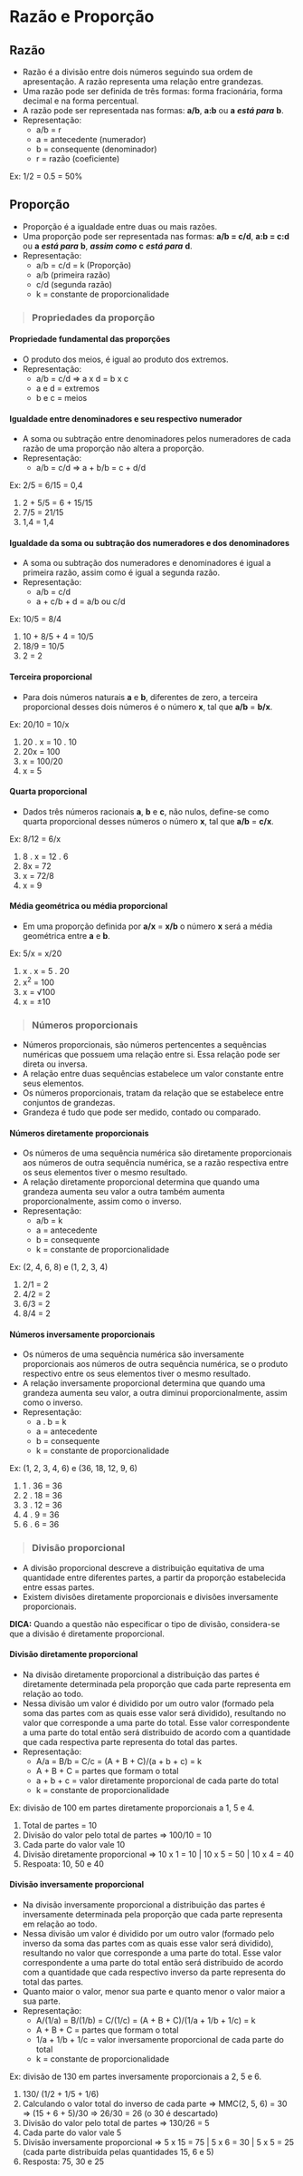 # Razão e Proporção

## Razão
* Razão é a divisão entre dois números seguindo sua ordem de apresentação. A razão representa uma relação entre grandezas.
* Uma razão pode ser definida de três formas: forma fracionária, forma decimal e na forma percentual.
* A razão pode ser representada nas formas: **a/b**, **a:b** ou **a** ***está para*** **b**.
* Representação:
  - a/b = r
  - a = antecedente (numerador)
  - b = consequente (denominador)
  - r = razão (coeficiente)

Ex: 1/2 = 0.5 = 50%  

## Proporção
* Proporção é a igualdade entre duas ou mais razões.
* Uma proporção pode ser representada nas formas: **a/b = c/d**, **a:b = c:d** ou **a** ***está para*** **b**, ***assim como*** **c** ***está para*** **d**.
* Representação:
  - a/b = c/d = k (Proporção)
  - a/b (primeira razão)
  - c/d (segunda razão)
  - k = constante de proporcionalidade

> ### Propriedades da proporção

#### Propriedade fundamental das proporções
* O produto dos meios, é igual ao produto dos extremos.
* Representação:
  - a/b = c/d => a x d = b x c
  - a e d = extremos
  - b e c = meios

#### Igualdade entre denominadores e seu respectivo numerador
* A soma ou subtração entre denominadores pelos numeradores de cada razão de uma proporção não altera a proporção.
* Representação:
  - a/b = c/d => a + b/b = c + d/d

Ex: 2/5 = 6/15 = 0,4
1. 2 + 5/5 = 6 + 15/15  
2. 7/5 = 21/15
3. 1,4 = 1,4

#### Igualdade da soma ou subtração dos numeradores e dos denominadores
* A soma ou subtração dos numeradores e denominadores é igual a primeira razão, assim como é igual a segunda razão.
* Representação:
  - a/b = c/d 
  - a + c/b + d = a/b ou c/d

Ex: 10/5 = 8/4
1. 10 + 8/5 + 4 = 10/5
2. 18/9 = 10/5
3. 2 = 2

#### Terceira proporcional
* Para dois números naturais **a** e **b**, diferentes de zero, a terceira proporcional desses dois números é o número **x**, tal que **a/b** = **b/x**. 

Ex: 20/10 = 10/x
1. 20 . x = 10 . 10
2. 20x = 100
3. x = 100/20
4. x = 5

#### Quarta proporcional
* Dados três números racionais **a**, **b** e **c**, não nulos, define-se como quarta proporcional desses números o número **x**, tal que **a/b** = **c/x**.

Ex: 8/12 = 6/x
1. 8 . x = 12 . 6
2. 8x = 72
3. x = 72/8
4. x = 9

#### Média geométrica ou média proporcional
* Em uma proporção definida por **a/x** = **x/b** o número **x** será a média geométrica entre **a** e **b**.

Ex: 5/x = x/20
1. x . x = 5 . 20
2. x<sup>2</sup> = 100
3. x = √100
4. x = ±10

> ### Números proporcionais
* Números proporcionais, são números pertencentes a sequências numéricas que possuem uma relação entre si. Essa relação pode ser direta ou inversa.
* A relação entre duas sequências estabelece um valor constante entre seus elementos.
* Os números proporcionais, tratam da relação que se estabelece entre conjuntos de grandezas.
* Grandeza é tudo que pode ser medido, contado ou comparado.

#### Números diretamente proporcionais
* Os números de uma sequência numérica são diretamente proporcionais aos números de outra sequência numérica, se a razão respectiva entre os seus elementos tiver o mesmo resultado.
* A relação diretamente proporcional determina que quando uma grandeza aumenta seu valor a outra também aumenta proporcionalmente, assim como o inverso.
* Representação:
  - a/b = k
  - a = antecedente
  - b = consequente
  - k = constante de proporcionalidade 

Ex: (2, 4, 6, 8) e (1, 2, 3, 4)  
1. 2/1 = 2
2. 4/2 = 2
3. 6/3 = 2
4. 8/4 = 2
  
#### Números inversamente proporcionais
* Os números de uma sequência numérica são inversamente proporcionais aos números de outra sequência numérica, se o produto respectivo entre os seus elementos tiver o mesmo resultado.
* A relação inversamente proporcional determina que quando uma grandeza aumenta seu valor, a outra diminui proporcionalmente, assim como o inverso.
* Representação:
  - a . b = k
  - a = antecedente
  - b = consequente
  - k = constante de proporcionalidade 

Ex: (1, 2, 3, 4, 6) e (36, 18, 12, 9, 6)  
1. 1 . 36 = 36
2. 2 . 18 = 36
3. 3 . 12 = 36
4. 4 . 9 = 36
5. 6 . 6 = 36

> ### Divisão proporcional
* A divisão proporcional descreve a distribuição equitativa de uma quantidade entre diferentes partes, a partir da proporção estabelecida entre essas partes. 
* Existem divisões diretamente proporcionais e divisões inversamente proporcionais.

**DICA:** Quando a questão não especificar o tipo de divisão, considera-se que a divisão é diretamente proporcional.

#### Divisão diretamente proporcional
* Na divisão diretamente proporcional a distribuição das partes é diretamente determinada pela proporção que cada parte representa em relação ao todo.
* Nessa divisão um valor é dividido por um outro valor (formado pela soma das partes com as quais esse valor será dividido), resultando no valor que corresponde a uma parte do total. Esse valor correspondente a uma parte do total então será distribuido de acordo com a quantidade que cada respectiva parte representa do total das partes.
* Representação:
  - A/a = B/b = C/c = (A + B + C)/(a + b + c) = k
  - A + B + C = partes que formam o total
  - a + b + c = valor diretamente proporcional de cada parte do total
  - k = constante de proporcionalidade

Ex: divisão de 100 em partes diretamente proporcionais a 1, 5 e 4.
1. Total de partes = 10
2. Divisão do valor pelo total de partes => 100/10 = 10
3. Cada parte do valor vale 10
4. Divisão diretamente proporcional => 10 x 1 = 10 | 10 x 5 = 50 | 10 x 4 = 40
5. Respoata: 10, 50 e 40

#### Divisão inversamente proporcional
* Na divisão inversamente proporcional a distribuição das partes é inversamente determinada pela proporção que cada parte representa em relação ao todo.
* Nessa divisão um valor é dividido por um outro valor (formado pelo inverso da soma das partes com as quais esse valor será dividido), resultando no valor que corresponde a uma parte do total. Esse valor correspondente a uma parte do total então será distribuido de acordo com a quantidade que cada respectivo inverso da parte representa do total das partes.
* Quanto maior o valor, menor sua parte e quanto menor o valor maior a sua parte.
* Representação:
  - A/(1/a) = B/(1/b) = C/(1/c) = (A + B + C)/(1/a + 1/b + 1/c) = k
  - A + B + C = partes que formam o total
  - 1/a + 1/b + 1/c = valor inversamente proporcional de cada parte do total
  - k = constante de proporcionalidade

Ex: divisão de 130 em partes inversamente proporcionais a 2, 5 e 6.
1. 130/ (1/2 + 1/5 + 1/6)
2. Calculando o valor total do inverso de cada parte => MMC(2, 5, 6) = 30 => (15 + 6 + 5)/30 => 26/30 = 26 (o 30 é descartado)
3. Divisão do valor pelo total de partes => 130/26 = 5
4. Cada parte do valor vale 5
5. Divisão inversamente proporcional => 5 x 15 = 75 | 5 x 6 = 30 | 5 x 5 = 25 (cada parte distribuída pelas quantidades 15, 6 e 5)
6. Resposta: 75, 30 e 25